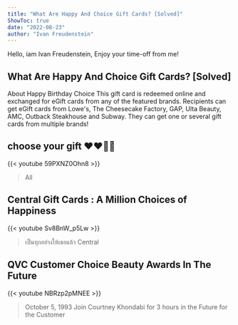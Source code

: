 ```yaml
---
title: "What Are Happy And Choice Gift Cards? [Solved]"
ShowToc: true 
date: "2022-08-23"
author: "Ivan Freudenstein" 
---
```


Hello, iam Ivan Freudenstein, Enjoy your time-off from me!
## What Are Happy And Choice Gift Cards? [Solved]
About Happy Birthday Choice This gift card is redeemed online and exchanged for eGift cards from any of the featured brands. Recipients can get eGift cards from Lowe's, The Cheesecake Factory, GAP, Ulta Beauty, AMC, Outback Steakhouse and Subway. They can get one or several gift cards from multiple brands!

## choose your gift ♥️♥️🥰🥰
{{< youtube 59PXNZ0Ohn8 >}}
>All 

## Central Gift Cards : A Million Choices of Happiness
{{< youtube Sv8BnW_p5Lw >}}
>เป็นทุกอย่างให้เธอแล้ว Central 

## QVC Customer Choice Beauty Awards In The Future
{{< youtube NBRzp2pMNEE >}}
>October 5, 1993 Join Courtney Khondabi for 3 hours in the Future for the Customer 


